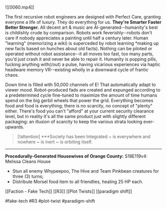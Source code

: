 ![[0060.mp4]]

The first recursive robot engineers are designed with Perfect Care, granting everyone a life of luxury. They do everything for us. 
**They're Smarter Faster Better Stronger.**
All decent art & music are AI-generated--humanity's best is childishly crude by comparison. Robots work feverishly--robots don't care if nobody appreciates a painting until half a century later. Human "learning" (memorizing a wiki) is superceded by robot learning *making up new facts based on hunches about old facts). Nothing can be piloted or operated without robot assistance--it all moves too fast, too many parts, you'd just crash it and never be able to repair it. Humanity is popping pills, fucking anything with(/out) a pulse, having vicarious experiences via haptic headware memory VR--existing wholly in a downward cycle of frantic chaos.

Down time is filled with 50,000 channels of E! That automatically adapt to viewer mood. Robot-produced fads are created and expunged according to a predetermined cycle fine-tuned to maximize the amount of time humans spend on the big gerbil wheels that power the grid. Everything becomes food and food is everything; there is no scarcity, no concept of "plenty" either. There's food you can't "afford" at your current security clearance level, but in reality it's all the same product just with slightly different packaging: an illusion of scarcity to keep the various strata looking ever-upwards.

> [!attention] 
> ***Society has been Integrated ~ is everywhere and nowhere ~ is inert ~ is orbiting itself. 

***
**Procedurally-Generated Housewives of Orange County:** S18E119v4: Melissa Cleans House 
* Stun all enemy Whypeepoo, The Hive and Team Pinkbean creatures for three (3) turns; 
* Distribute Morsel food item to all friendlies, healing 25 HP each.

[[Faction - Fake Tech]]
[[R3]]
[[Plot Twists]]
[[paradigm shift]]

#fake-tech #R3 #plot-twist #paradigm-shift 